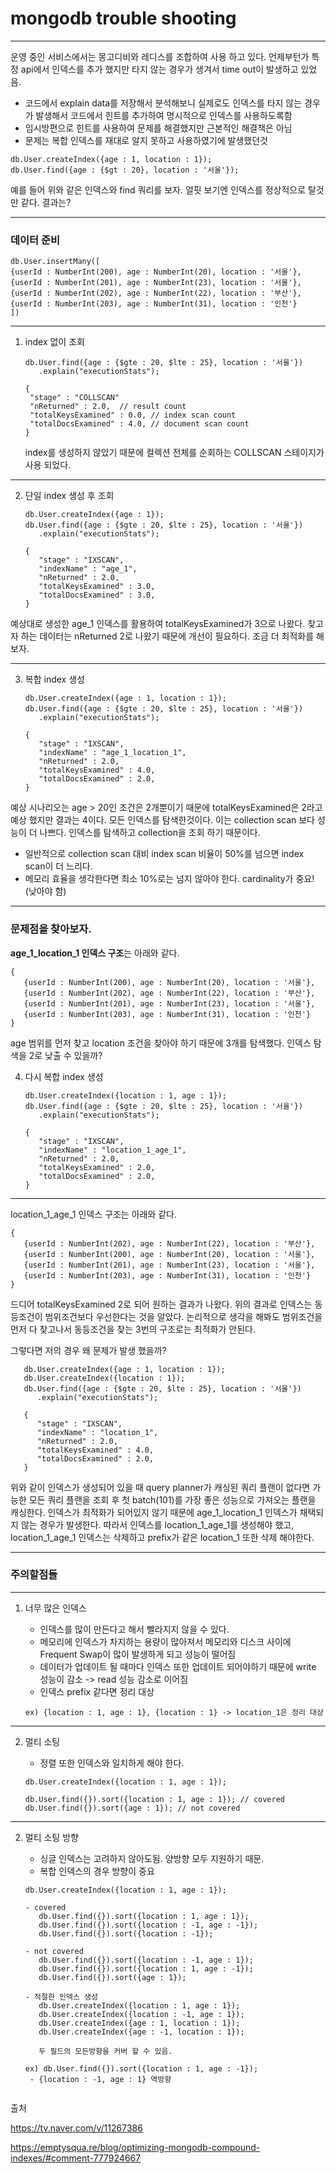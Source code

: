 # mongodb trouble shooting

---

   운영 중인 서비스에서는 몽고디비와 레디스를 조합하여 사용 하고 있다. 언제부턴가 특정 api에서 인덱스를 추가 했지만 타지 않는 경우가 생겨서 time out이 발생하고 있었음.
   - 코드에서 explain data를 저장해서 분석해보니 실제로도 인덱스를 타지 않는 경우가 발생해서 코드에서 힌트를 추가하여 명시적으로 인덱스를 사용하도록함 
   - 임시방편으로 힌트를 사용하여 문제를 해결했지만 근본적인 해결책은 아님
   - 문제는 복합 인덱스를 재대로 알지 못하고 사용하였기에 발생했던것

   ```
   db.User.createIndex({age : 1, location : 1});
   db.User.find({age : {$gt : 20}, location : '서울'});
   ```

예를 들어 위와 같은 인덱스와 find 쿼리를 보자. 얼핏 보기엔 인덱스를 정상적으로 탈것만 같다.
결과는?

---

### 데이터 준비

   ```
   db.User.insertMany([
   {userId : NumberInt(200), age : NumberInt(20), location : '서울'},
   {userId : NumberInt(201), age : NumberInt(23), location : '서울'},
   {userId : NumberInt(202), age : NumberInt(22), location : '부산'},
   {userId : NumberInt(203), age : NumberInt(31), location : '인천'}
   ])
   ```
---

1. index 없이 조회

   ```
   db.User.find({age : {$gte : 20, $lte : 25}, location : '서울'})
      .explain("executionStats");
   
   {
    "stage" : "COLLSCAN"
    "nReturned" : 2.0,  // result count
    "totalKeysExamined" : 0.0, // index scan count
    "totalDocsExamined" : 4.0, // document scan count
   }
    ```

   index를 생성하지 않았기 때문에 컬렉션 전체를 순회하는 COLLSCAN 스테이지가 사용 되었다.

---

2. 단일 index 생성 후 조회

   ```
   db.User.createIndex({age : 1});
   db.User.find({age : {$gte : 20, $lte : 25}, location : '서울'})
      .explain("executionStats");
   
   {
      "stage" : "IXSCAN",
      "indexName" : "age_1",
      "nReturned" : 2.0,
      "totalKeysExamined" : 3.0,
      "totalDocsExamined" : 3.0,
   }
      ```

예상대로 생성한 age_1 인덱스를 활용하여 totalKeysExamined가 3으로 나왔다. 찾고자 하는 데이터는 nReturned 2로 나왔기 때문에 개선이 필요하다.
조금 더 최적화를 해보자.

---

3. 복합 index 생성

   ```
   db.User.createIndex({age : 1, location : 1});
   db.User.find({age : {$gte : 20, $lte : 25}, location : '서울'})
      .explain("executionStats");

   {
      "stage" : "IXSCAN",
      "indexName" : "age_1_location_1",
      "nReturned" : 2.0,
      "totalKeysExamined" : 4.0,
      "totalDocsExamined" : 2.0,
   }
   ```

예상 시나리오는 age > 20인 조건은 2개뿐이기 때문에 totalKeysExamined은 2라고 예상 했지만 결과는 4이다. 
모든 인덱스를 탐색한것이다. 
이는 collection scan 보다 성능이 더 나쁘다. 인덱스를 탐색하고 collection을 조회 하기 때문이다. 
 - 일반적으로 collection scan 대비 index scan 비율이 50%를 넘으면 index scan이 더 느리다. 
 - 메모리 효율을 생각한다면 최소 10%로는 넘지 않아야 한다. cardinality가 중요!(낮아야 함)

---

### 문제점을 찾아보자.

**age_1_location_1 인덱스 구조**는 아래와 같다.
   ```
   {
      {userId : NumberInt(200), age : NumberInt(20), location : '서울'},
      {userId : NumberInt(202), age : NumberInt(22), location : '부산'},
      {userId : NumberInt(201), age : NumberInt(23), location : '서울'},
      {userId : NumberInt(203), age : NumberInt(31), location : '인천'}
   }
   ```

age 범위를 먼저 찾고 location 조건을 찾아야 하기 때문에 3개를 탐색했다. 인덱스 탐색을 2로 낮출 수 있을까?


4. 다시 복합 index 생성

   ```
   db.User.createIndex({location : 1, age : 1});
   db.User.find({age : {$gte : 20, $lte : 25}, location : '서울'})
      .explain("executionStats");
   
   {
      "stage" : "IXSCAN",
      "indexName" : "location_1_age_1",
      "nReturned" : 2.0,
      "totalKeysExamined" : 2.0,
      "totalDocsExamined" : 2.0,
   }
   ```

---

location_1_age_1 인덱스 구조는 아래와 같다.

   ```
   {
      {userId : NumberInt(202), age : NumberInt(22), location : '부산'},
      {userId : NumberInt(200), age : NumberInt(20), location : '서울'},
      {userId : NumberInt(201), age : NumberInt(23), location : '서울'},
      {userId : NumberInt(203), age : NumberInt(31), location : '인천'}
   }
   ```

드디어 totalKeysExamined 2로 되어 원하는 결과가 나왔다. 
위의 결과로 인덱스는 동등조건이 범위조건보다 우선한다는 것을 알았다. 
논리적으로 생각을 해봐도 범위조건을 먼저 다 찾고나서 동등조건을 찾는 3번의 구조로는 최적화가 안된다.

그렇다면 저의 경우 왜 문제가 발생 했을까?

```
   db.User.createIndex({age : 1, location : 1});
   db.User.createIndex({location : 1});
   db.User.find({age : {$gte : 20, $lte : 25}, location : '서울'})
      .explain("executionStats");

   {
      "stage" : "IXSCAN",
      "indexName" : "location_1",
      "nReturned" : 2.0,
      "totalKeysExamined" : 4.0,
      "totalDocsExamined" : 2.0,
   }
   ```

위와 같이 인덱스가 생성되어 있을 때 
query planner가 캐싱된 쿼리 플랜이 없다면 가능한 모든 쿼리 플랜을 조회 후 첫 batch(101)를 가장 좋은 성능으로 가져오는 플랜을 캐싱한다.
인덱스가 최적화가 되어있지 않기 때문에 age_1_location_1 인덱스가 채택되지 않는 경우가 발생한다.
따라서 인덱스를 location_1_age_1를 생성해야 했고, location_1_age_1 인덱스는 삭제하고 prefix가 같은 location_1 또한 삭제 해야한다.

---

### 주의할점들

---

1. 너무 많은 인덱스
   - 인덱스를 많이 만든다고 해서 빨라지지 않을 수 있다.
   - 메모리에 인덱스가 차지하는 용량이 많아져서 메모리와 디스크 사이에
     Frequent Swap이 많이 발생하게 되고 성능이 떨어짐
   - 데이터가 업데이트 될 때마다 인덱스 또한 업데이트 되어야하기 때문에 write 성능이 감소 -> read 성능 감소로 이어짐
   - 인덱스 prefix 같다면 정리 대상

   ```
   ex) {location : 1, age : 1}, {location : 1} -> location_1은 정리 대상
   ```

---

2. 멀티 소팅

   - 정렬 또한 인덱스와 일치하게 해야 한다.
   
   ```
   db.User.createIndex({location : 1, age : 1});
   
   db.User.find({}).sort({location : 1, age : 1}); // covered
   db.User.find({}).sort({age : 1}); // not covered
   ```
   
---

2. 멀티 소팅 방향
   - 싱글 인덱스는 고려하지 않아도됨. 양방향 모두 지원하기 때문.
   - 복합 인덱스의 경우 방향이 중요

   ```
   db.User.createIndex({location : 1, age : 1});
   
   - covered
      db.User.find({}).sort({location : 1, age : 1});
      db.User.find({}).sort({location : -1, age : -1});
      db.User.find({}).sort({location : -1});
   
   - not covered
      db.User.find({}).sort({location : -1, age : 1});
      db.User.find({}).sort({location : 1, age : -1});
      db.User.find({}).sort({age : 1});
   
   - 적절한 인덱스 생성
      db.User.createIndex({location : 1, age : 1});
      db.User.createIndex({location : -1, age : 1});
      db.User.createIndex({age : 1, location : 1});
      db.User.createIndex({age : -1, location : 1});
   
      두 필드의 모든방향을 커버 할 수 있음.
   
   ex) db.User.find({}).sort({location : 1, age : -1});
    - {location : -1, age : 1} 역방향
   
   
   ```



출처

https://tv.naver.com/v/11267386

https://emptysqua.re/blog/optimizing-mongodb-compound-indexes/#comment-777924667
